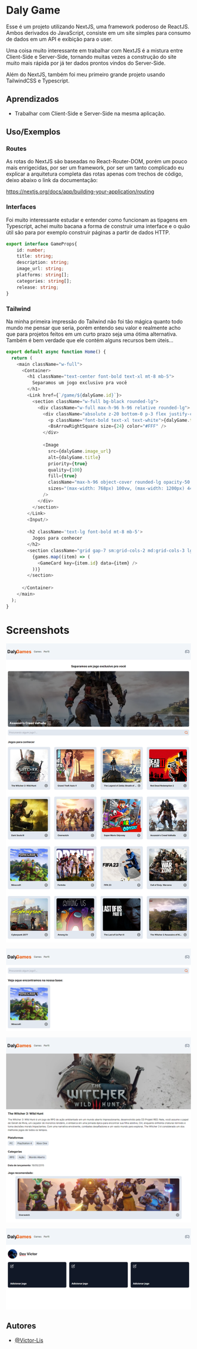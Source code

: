 
# Daly Game

Esse é um projeto utilizando NextJS, uma framework poderoso de ReactJS. Ambos derivados do JavaScript, consiste em um site simples para consumo de dados em um API e exibição para o user. 

Uma coisa muito interessante em trabalhar com NextJS é a mistura entre Client-Side e Server-Side, tornando muitas vezes a construção do site muito mais rápida por já ter dados prontos vindos do Server-Side.

Além do NextJS, também foi meu primeiro grande projeto usando TailwindCSS e Typescript.
## Aprendizados

- Trabalhar com Client-Side e Server-Side na mesma aplicação.

## Uso/Exemplos

### Routes

As rotas do NextJS são baseadas no React-Router-DOM, porém um pouco mais enrigecidas, por ser um framework, por ser um tanto complicado eu explicar a arquitetura completa das rotas apenas com trechos de código, deixo abaixo o link da documentação:

https://nextjs.org/docs/app/building-your-application/routing


### Interfaces

Foi muito interessante estudar e entender como funcionam as tipagens em Typescript, achei muito bacana a forma de construir uma interface e o quão útil são para por exemplo construir páginas a partir de dados HTTP.

```ts
export interface GameProps{
    id: number;
    title: string;
    description: string;
    image_url: string;
    platforms: string[];
    categories: string[];
    release: string;
}
```

### Tailwind

Na minha primeira impressão do Tailwind não foi tão mágica quanto todo mundo me pensar que seria, porém entendo seu valor e realmente acho que para projetos feitos em um curto prazo seja uma ótima alternativa. Também é bem verdade que ele contém alguns recursos bem úteis...
```ts
export default async function Home() {
  return (
    <main className="w-full">
      <Container>
        <h1 className="text-center font-bold text-xl mt-8 mb-5">
          Separamos um jogo exclusivo pra você
        </h1>
        <Link href={`/game/${dalyGame.id}`}>
          <section className="w-full bg-black rounded-lg">
            <div className="w-full max-h-96 h-96 relative rounded-lg">
              <div className="absolute z-20 bottom-0 p-3 flex justify-center items-center gap-2">
                <p className="font-bold text-xl text-white">{dalyGame.title}</p>
                <BsArrowRightSquare size={24} color="#FFF" />
              </div>

              <Image
                src={dalyGame.image_url}
                alt={dalyGame.title}
                priority={true}
                quality={100}
                fill={true}
                className="max-h-96 object-cover rounded-lg opacity-50 hover:opacity-100 transition-all duration-300"
                sizes="(max-width: 768px) 100vw, (max-width: 1200px) 44vw"
              />
            </div>
          </section>
        </Link>
        <Input/>

        <h2 className='text-lg font-bold mt-8 mb-5'>
          Jogos para conhecer
        </h2>
        <section className="grid gap-7 sm:grid-cols-2 md:grid-cols-3 lg:grid-cols-4">
          {games.map((item) => (
            <GameCard key={item.id} data={item} />
          ))}
        </section>

      </Container>
    </main>
  );
}

```

# Screenshots

![Home](./project-images/Home.png)

![Search](./project-images/Search.png)

![Game Page](./project-images/Game%20Page.png)

![Profile](./project-images/Profile.png)

## Autores

- [@Victor-Lis](https://github.com/Victor-Lis)


